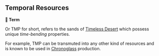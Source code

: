## Temporal Resources

**📑 Term**

Or TMP for short, refers to the sands of [Timeless Desert](timeless_desert.md) which possess unique _time-bending_ properties.

For example, TMP can be transmuted into any other kind of resources and is known to be used in [Chronoglass](chronoglass.md) production.

<!---
keywords: tmp, timeless, desert, sands, chronoglass
aliases: 
-->